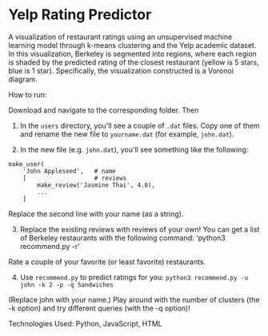 # Yelp Rating Predictor

A visualization of restaurant ratings using an unsupervised machine learning model through k-means clustering and the Yelp academic dataset. In this visualization, Berkeley is segmented into regions, where each region is shaded by the predicted rating of the closest restaurant (yellow is 5 stars, blue is 1 star). Specifically, the visualization constructed is a Voronoi diagram.

How to run:

Download and navigate to the corresponding folder. Then

1. In the `users` directory, you'll see a couple of `.dat` files. Copy one of them and rename the new file to `yourname.dat` (for example, `john.dat`).

2. In the new file (e.g. `john.dat`), you'll see something like the following:

```
make_user(
    'John Appleseed',   # name
    [                   # reviews
        make_review('Jasmine Thai', 4.0),
        ...
    ]
```

Replace the second line with your name (as a string).

3. Replace the existing reviews with reviews of your own! You can get a list of Berkeley restaurants with the following command: 'python3 recommend.py -r'

Rate a couple of your favorite (or least favorite) restaurants.

4. Use `recommend.py` to predict ratings for you: `python3 recommend.py -u john -k 2 -p -q Sandwiches`

(Replace john with your name.) Play around with the number of clusters (the -k option) and try different queries (with the -q option)!

Technologies Used: Python, JavaScript, HTML
